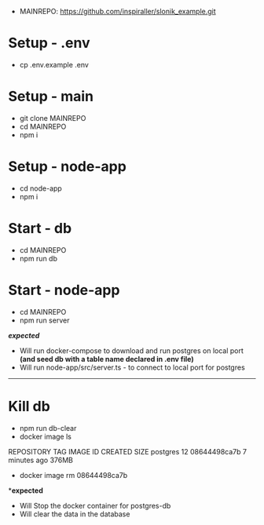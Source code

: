 - MAINREPO: https://github.com/inspiraller/slonik_example.git

# Setup - .env
- cp .env.example .env

# Setup - main
- git clone MAINREPO
- cd MAINREPO
- npm i

# Setup - node-app
- cd node-app
- npm i

# Start - db
- cd MAINREPO
- npm run db

# Start - node-app
- cd MAINREPO
- npm run server

***expected***
- Will run docker-compose to download and run postgres on local port **(and seed db with a table name declared in .env file)**
- Will run node-app/src/server.ts - to connect to local port for postgres

-------------------
# Kill db
- npm run db-clear
- docker image ls

REPOSITORY   TAG       IMAGE ID       CREATED         SIZE
postgres     12        08644498ca7b   7 minutes ago   376MB

- docker image rm 08644498ca7b

***expected**
- Will Stop the docker container for postgres-db
- Will clear the data in the database